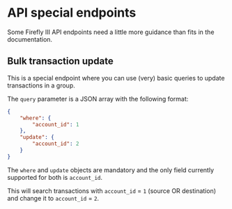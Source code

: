# API special endpoints

Some Firefly III API endpoints need a little more guidance than fits in the documentation.

## Bulk transaction update

This is a special endpoint where you can use (very) basic queries to update transactions in a group.

The `query` parameter is a JSON array with the following format:

```json
{
	"where": {
		"account_id": 1
	},
	"update": {
		"account_id": 2
	}
}
```

The `where` and `update` objects are mandatory and the only field currently supported for both is `account_id`.

This will search transactions with `account_id`  = `1` (source OR destination) and change it to `account_id` = `2`.
